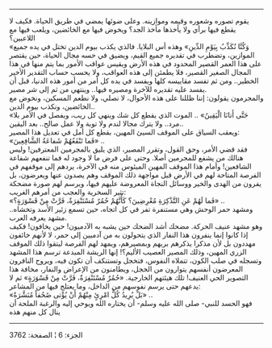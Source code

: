 ------------------------------------------------------------------------

يقوم تصوره وشعوره وقيمه وموازينه. وعلى ضوئها يمضي في طريق الحياة. فكيف
لا يقطع فيها برأي ولا يأخذها مأخذ الجد؟ ويخوض فيها مع الخائضين، ويلعب
فيها مع اللاعبين؟  
«وَكُنَّا نُكَذِّبُ بِيَوْمِ الدِّينِ» وهذه أس البلايا. فالذي يكذب بيوم الدين تختل في
يده جميع الموازين، وتضطرب في تقديره جميع القيم، ويضيق في حسه مجال
الحياة، حين يقتصر على هذا العمر القصير المحدود في هذه الأرض ويقيس عواقب
الأمور بما يتم منها في هذا المجال الصغير القصير، فلا يطمئن إلى هذه
العواقب، ولا يحسب حساب التقدير الأخير الخطير.. ومن ثم تفسد مقاييسه كلها
ويفسد في يده كل أمر من أمور هذه الدنيا، قبل أن يفسد عليه تقديره للآخرة
ومصيره فيها.. وينتهي من ثم إلى شر مصير.  
والمجرمون يقولون: إننا ظللنا على هذه الأحوال، لا نصلي، ولا نطعم المسكين،
ونخوض مع الخائضين، ونكذب بيوم الدين..  
«حَتَّى أَتانَا الْيَقِينُ» .. الموت الذي يقطع كل شك وينهي كل ريب، ويفصل في الأمر
بلا مرد.. ولا يترك مجالا لندم ولا توبة ولا عمل صالح.. بعد اليقين..  
ويعقب السياق على الموقف السيئ المهين، بقطع كل أمل في تعديل هذا المصير:  
«فَما تَنْفَعُهُمْ شَفاعَةُ الشَّافِعِينَ» ..  
فقد قضي الأمر، وحق القول، وتقرر المصير، الذي يليق بالمجرمين المعترفين!
وليس هنالك من يشفع للمجرمين أصلا. وحتى على فرض ما لا وجود له فما تنفعهم
شفاعة الشافعين! وأمام هذا الموقف المهين الميئوس منه في الآخرة، يردهم إلى
موقفهم في الفرصة المتاحة لهم في الأرض قبل مواجهة ذلك الموقف وهم يصدون
عنها ويعرضون، بل يفرون من الهدى والخير ووسائل النجاة المعروضة عليهم
فيها، ويرسم لهم صورة مضحكة تثير السخرية والعجب من أمرهم الغريب:  
«فَما لَهُمْ عَنِ التَّذْكِرَةِ مُعْرِضِينَ؟ كَأَنَّهُمْ حُمُرٌ مُسْتَنْفِرَةٌ، فَرَّتْ مِنْ قَسْوَرَةٍ؟» ..  
ومشهد حمر الوحش وهي مستنفرة تفر في كل اتجاه، حين تسمع زئير الأسد
وتخشاه.. مشهد يعرفه العرب.  
وهو مشهد عنيف الحركة. مضحك أشد الضحك حين يشبه به الآدميون! حين يخافون!
فكيف إذا كانوا إنما ينفرون هذا النفار الذي يتحولون به من آدميين إلى حمر،
لا لأنهم خائفون مهددون بل لأن مذكرا يذكرهم بربهم وبمصيرهم، ويمهد لهم
الفرصة ليتقوا ذلك الموقف الزري المهين، وذلك المصير العصيب الأليم؟! إنها
الريشة المبدعة ترسم هذا المشهد وتسجله في صلب الكون، تتملاه النفوس، فتخجل
وتستنكف أن تكون فيه، ويروح النافرون المعرضون أنفسهم يتوارون من الخجل،
ويطامنون من الإعراض والنفار، مخافة هذا التصوير الحي العنيف! تلك هيئتهم
الخارجية. «حُمُرٌ مُسْتَنْفِرَةٌ، فَرَّتْ مِنْ قَسْوَرَةٍ» ثم لا يدعهم حتى يرسم نفوسهم من
الداخل، وما يعتلج فيها من المشاعر:  
«بَلْ يُرِيدُ كُلُّ امْرِئٍ مِنْهُمْ أَنْ يُؤْتى صُحُفاً مُنَشَّرَةً» ..  
فهو الحسد للنبي- صلى الله عليه وسلم- أن يختاره الله ويوحي إليه والرغبة
الملحة أن ينال كل منهم هذه

------------------------------------------------------------------------

الجزء: 6 ¦ الصفحة: 3762
